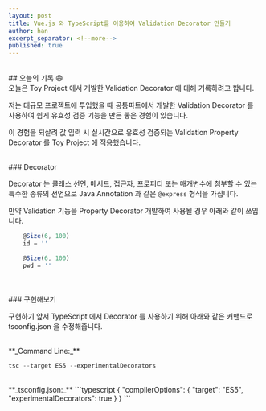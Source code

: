 ```yaml
---
layout: post
title: Vue.js 와 TypeScript를 이용하여 Validation Decorator 만들기
author: han
excerpt_separator: <!--more-->
published: true
---
```


<br />
## 오늘의 기록 😄
<!--more-->
<br />
오늘은 Toy Project 에서 개발한 Validation Decorator 에 대해 기록하려고 합니다.

저는 대규모 프로젝트에 투입했을 때 공통파트에서 개발한 Validation Decorator 를 사용하여 쉽게 유효성 검증 기능을 만든 좋은 경험이 있습니다.

이 경험을 되살려 값 입력 시 실시간으로 유효성 검증되는 Validation Property Decorator 를 Toy Project 에 적용했습니다.

<!-- > 자주 쓰이는 유효성 검증을 하나의 Decorator 로 만들어 제공함으로 유지보수성이 높아지고 편의성이 좋아지는 기대효과를 볼 수 있습니다. -->

<!-- <br /> -->
<br />
### Decorator

Decorator 는 클래스 선언, 메서드, 접근자, 프로퍼티 또는 매개변수에 첨부할 수 있는 특수한 종류의 선언으로 Java Annotation 과 같은 `@express` 형식을 가집니다.

만약 Validation 기능을 Property Decorator 개발하여 사용될 경우 아래와 같이 쓰입니다.

```typescript
    @Size(6, 100)
    id = ''

    @Size(6, 100)
    pwd = ''
```

<br />
<br />
### 구현해보기

구현하기 앞서 TypeScript 에서 Decorator 를 사용하기 위해 아래와 같은 커맨드로 tsconfig.json 을 수정해줍니다.

<br />
**_Command Line:_**

```typescript
tsc --target ES5 --experimentalDecorators
```

<br />
**_tsconfig.json:_**
```typescript
{
    "compilerOptions": {
        "target": "ES5",
        "experimentalDecorators": true
    }
}
```

